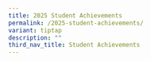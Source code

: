 ```yaml
---
title: 2025 Student Achievements
permalink: /2025-student-achievements/
variant: tiptap
description: ""
third_nav_title: Student Achievements
---
```

